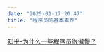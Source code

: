 ```yaml
---
date: "2025-01-17 20:47"
title: "程序员的基本素养"
---
```


[知乎-为什么一些程序员很傲慢？](https://www.zhihu.com/question/435258463/answer/1992302172)